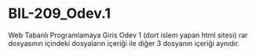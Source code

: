 # BIL-209_Odev.1
Web Tabanlı Programlamaya Giris Odev 1 (dort islem yapan html sitesi)
rar dosyasının içindeki dosyaların içeriği ile diğer 3 dosyanın içeriği aynıdır.
